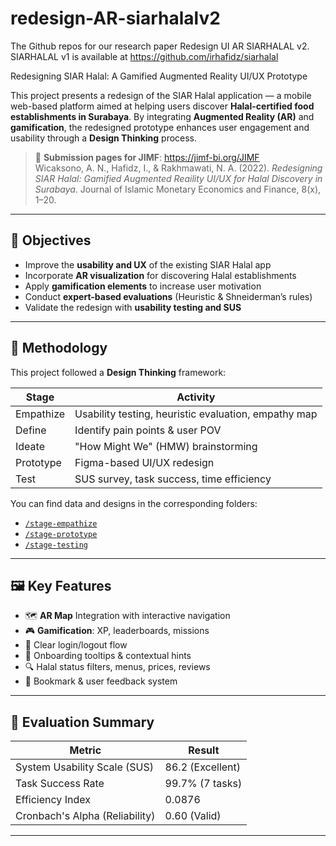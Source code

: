 

# redesign-AR-siarhalalv2
The Github repos for our research paper Redesign UI AR SIARHALAL v2. SIARHALAL v1 is available at https://github.com/irhafidz/siarhalal

Redesigning SIAR Halal: A Gamified Augmented Reality UI/UX Prototype

This project presents a redesign of the SIAR Halal application — a mobile web-based platform aimed at helping users discover **Halal-certified food establishments in Surabaya**. By integrating **Augmented Reality (AR)** and **gamification**, the redesigned prototype enhances user engagement and usability through a **Design Thinking** process.

> 📄 **Submission pages for JIMF**: https://jimf-bi.org/JIMF   
> Wicaksono, A. N., Hafidz, I., & Rakhmawati, N. A. (2022). *Redesigning SIAR Halal: Gamified Augmented Reaility UI/UX for Halal Discovery in Surabaya*. Journal of Islamic Monetary Economics and Finance, 8(x), 1–20.

---

## 🎯 Objectives

- Improve the **usability and UX** of the existing SIAR Halal app
- Incorporate **AR visualization** for discovering Halal establishments
- Apply **gamification elements** to increase user motivation
- Conduct **expert-based evaluations** (Heuristic & Shneiderman’s rules)
- Validate the redesign with **usability testing and SUS**

---

## 📌 Methodology

This project followed a **Design Thinking** framework:

| Stage      | Activity |
|------------|----------|
| Empathize  | Usability testing, heuristic evaluation, empathy map |
| Define     | Identify pain points & user POV |
| Ideate     | "How Might We" (HMW) brainstorming |
| Prototype  | Figma-based UI/UX redesign |
| Test       | SUS survey, task success, time efficiency |

You can find data and designs in the corresponding folders:
- [`/stage-empathize`](./stage-empathize)
- [`/stage-prototype`](./stage-prototype)
- [`/stage-testing`](./stage-testing)

---

## 🖼️ Key Features

- 🗺️ **AR Map** Integration with interactive navigation  
- 🎮 **Gamification**: XP, leaderboards, missions  
- 🔐 Clear login/logout flow  
- 🧭 Onboarding tooltips & contextual hints  
- 🔍 Halal status filters, menus, prices, reviews  
- 💬 Bookmark & user feedback system

---

## 🧪 Evaluation Summary

| Metric                 | Result        |
|------------------------|---------------|
| System Usability Scale (SUS) | 86.2 (Excellent) |
| Task Success Rate     | 99.7% (7 tasks) |
| Efficiency Index       | 0.0876         |
| Cronbach's Alpha (Reliability) | 0.60 (Valid) |

---
